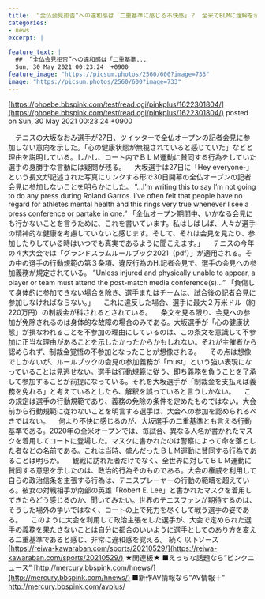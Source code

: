 ```yaml
---
title:  “全仏会見拒否”への違和感は「二重基準に感じる不快感」？　全米でBLMに理解を示した大坂なおみを素直に応援できない理由 	
categories:
- news
excerpt: |
  
feature_text: |
  ##  “全仏会見拒否”への違和感は「二重基準...
  Sun, 30 May 2021 00:23:24  +0900
feature_image: "https://picsum.photos/2560/600?image=733"
image: "https://picsum.photos/2560/600?image=733"
---
```


[https://phoebe.bbspink.com/test/read.cgi/pinkplus/1622301804/](https://phoebe.bbspink.com/test/read.cgi/pinkplus/1622301804/)
posted on Sun, 30 May 2021 00:23:24  +0900

<!--more-->

　テニスの大坂なおみ選手が27日、ツイッターで全仏オープンの記者会見に参加しない意向を示した。「心の健康状態が無視されていると感じていた」などと理由を説明している。しかし、コート内でＢＬＭ運動に賛同する行為をしていた選手の身勝手な言動には疑問が残る。 　大坂選手は27日に「Hey everyone-」という長文が記述された写真にリンクする形で30日開幕の全仏オープンの記者会見に参加しないことを明らかにした。 ”…I’m writing this to say I’m not going to do any press during Roland Garros. I’ve often felt that people have no regard for athletes mental health and this rings very true whenever I see a press conference or partake in one.” 「全仏オープン期間中、いかなる会見にも行かないことを言うために、これを書いています。私はしばしば、人々が選手の精神的な健康を考慮していないと感じます。そして、それは会見を見たり、参加したりしている時はいつでも真実であるように聞こえます。」 　テニスの今年の４大大会では「グランドスラムルールブック2021（pdf）」が適用される。その中の選手の行動規範の第３条項、違反行為のH.記者会見で、選手の会見への参加義務が規定されている。 ”Unless injured and physically unable to appear, a player or team must attend the post-match media conference(s)…” 「負傷して身体的に参加できない場合を除き、選手またはチームは、試合後の記者会見に参加しなければならない。」 　これに違反した場合、選手に最大２万米ドル（約220万円）の制裁金が科されるとされている。 　条文を見る限り、会見への参加が免除されるのは身体的な故障の場合のみである。大坂選手が「心の健康状態」が損なわれることを不参加の理由にしているのは、この条文を意識して不参加に正当な理由があることを示したかったからかもしれない。それが主催者から認められず、制裁金覚悟の不参加となったことが想像される。 　その点は想像でしかないが、ルールブックの会見の参加義務が「must」という強い表現になっていることは見逃せない。選手は行動規範に従う、即ち義務を負うことを了承して参加することが前提になっている。それを大坂選手が「制裁金を支払えば義務を免れる」と考えているとしたら、解釈を誤っていると言うしかない。 　この規定は選手の行動規範であり、義務の免除の条件を定めたものではない。大会前から行動規範に従わないことを明言する選手は、大会への参加を認められるべきではない。 　何より不快に感じるのが、大坂選手の二重基準とも言える行動基準である。2020年の全米オープンでは、毎試合、異なる人名が書かれたマスクを着用してコートに登場した。マスクに書かれたのは警察によって命を落とした者などの名前である。これは当時、盛んだったＢＬＭ運動に賛同する行為であることは明らか。 　観戦に訪れた者だけでなく、全世界に対してＢＬＭ運動に賛同する意思を示したのは、政治的行為そのものである。大会の権威を利用して自らの政治信条を主張する行為は、テニスプレーヤーの行動の範疇を超えている。彼女の対戦相手が南部の英雄「Robert E. Lee」と書かれたマスクを着用してきたらどう感じるのか、聞いてみたい。世界のテニスファンが期待するのは、そうした場外の争いではなく、コートの上で死力を尽くして戦う選手の姿である。 　このように大会を利用して政治主張をした選手が、大会で定められた選手の義務を果たさないことは自分に都合のいいように選手としてのあり方を変える二重基準であると感じ、非常に違和感を覚える。 続く 以下ソース [https://reiwa-kawaraban.com/sports/20210529/](https://reiwa-kawaraban.com/sports/20210529/) ★関連板★ ■えっちな話題なら”ピンクニュース” [http://mercury.bbspink.com/hnews/](http://mercury.bbspink.com/hnews/) ■新作AV情報なら”AV情報＋” http://mercury.bbspink.com/avplus/
